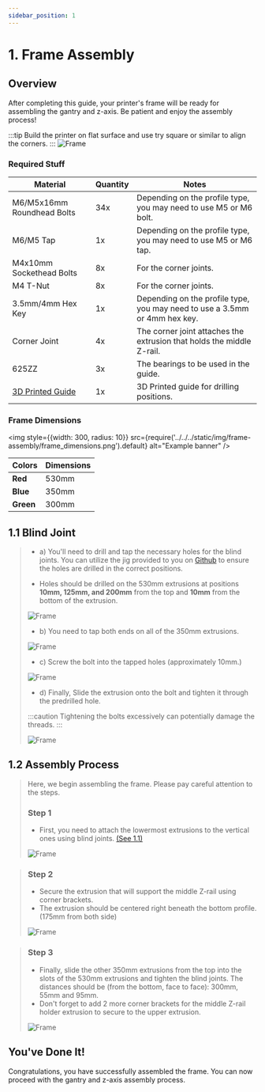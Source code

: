 ```yaml
---
sidebar_position: 1
---
```


# 1. Frame Assembly

## Overview
After completing this guide, your printer's frame will be ready for assembling the gantry and z-axis. Be patient and enjoy the assembly process!

:::tip 
Build the printer on flat surface and use try square or similar to align the corners.
:::
![Frame](../../../static/img/frame-assembly/frame.PNG)

### Required Stuff

<table>
  <thead>
    <tr>
      <th>Material</th>
      <th>Quantity</th>
      <th>Notes</th>
    </tr>
  </thead>
  <tbody>
    <tr>
      <td>M6/M5x16mm Roundhead Bolts</td>
      <td>34x</td>
      <td>Depending on the profile type, you may need to use M5 or M6 bolt.</td>
    </tr>
    <tr>
      <td>M6/M5 Tap</td>
      <td>1x</td>
      <td>Depending on the profile type, you may need to use M5 or M6 tap.</td>
    </tr>
        <tr>
      <td>M4x10mm Sockethead Bolts</td>
      <td>8x</td>
      <td>For the corner joints.</td>
    </tr>
        <tr>
      <td>M4 T-Nut</td>
      <td>8x</td>
      <td>For the corner joints.</td>
    </tr>
    <tr>
      <td>3.5mm/4mm Hex Key</td>
      <td>1x</td>
      <td>Depending on the profile type, you may need to use a 3.5mm or 4mm hex key.</td>
    </tr>
        <tr>
      <td>Corner Joint</td>
      <td>4x</td>
      <td>The corner joint attaches the extrusion that holds the middle Z-rail.</td>
    </tr>
    <tr>
      <td>625ZZ</td>
      <td>3x</td>
      <td>The bearings to be used in the guide.</td>
    </tr>
    <tr>
      <td> <a href="https://github.com/Pole-Engineering/Crossant-235/tree/main/STLs/Tools" target="_blank" rel="noopener noreferrer">3D Printed Guide</a> </td>
      <td>1x</td>
      <td>3D Printed guide for drilling positions.</td>
    </tr>

  </tbody>
</table>

### Frame Dimensions
<img
  style={{width: 300, radius: 10}}
  src={require('../../../static/img/frame-assembly/frame_dimensions.png').default}
  alt="Example banner"
/>
<table>
  <thead>
    <tr>
      <th>Colors</th>
      <th>Dimensions</th>
    </tr>
  </thead>
  <tbody>
    <tr>
      <td><strong style={{ color: "#c30d0d" }}>Red</strong></td>
      <td>530mm</td>
    </tr>
    <tr>
      <td><strong style={{ color: "#0090ff" }}>Blue</strong></td>
      <td>350mm</td>
    </tr>
    <tr>
      <td><strong style={{ color: "#078901" }}>Green</strong></td>
      <td>300mm</td>
    </tr>
  </tbody>
</table>




 ## 1.1 Blind Joint
 > - a) You'll need to drill and tap the necessary holes for the blind joints. You can utilize the jig provided to you on [Github](https://github.com/Pole-Engineering/Crossant-235/tree/main/STLs/Tools) to ensure the holes are drilled in the correct positions.
 >
 > - Holes should be drilled on the 530mm extrusions at positions **10mm, 125mm, and 200mm** from the top and **10mm** from the bottom of the extrusion.
 >
 >
 >
 >![Frame](../../../static/img/frame-assembly/drilljig.PNG)
 >
 > - b) You need to tap both ends on all of the 350mm extrusions.
 >
 >![Frame](../../../static/img/frame-assembly/drilled-extrusions.PNG)
 >
 > - c) Screw the bolt into the tapped holes (approximately 10mm.)
 >
 >![Frame](../../../static/img/frame-assembly/extrusion1.PNG)
 >
 >- d) Finally, Slide the extrusion onto the bolt and tighten it through the predrilled hole.  
 >
 >:::caution 
 >Tightening the bolts excessively can potentially damage the threads.
 >:::
 >
 >![Frame](../../../static/img/frame-assembly/frame-hex.PNG)

 ## 1.2 Assembly Process
> Here, we begin assembling the frame. Please pay careful attention to the steps.
> 
> ### Step 1
> - First, you need to attach the lowermost extrusions to the vertical ones using blind joints. [(See 1.1)](/docs/assembly-guide/crossant/frame/#11-blind-joint)
>
> ![Frame](../../../static/img/frame-assembly/step1.PNG)

> ### Step 2
> - Secure the extrusion that will support the middle Z-rail using corner brackets.
> - The extrusion should be centered right beneath the bottom profile. (175mm from both side)
> 
> ![Frame](../../../static/img/frame-assembly/step2.PNG)
 

> ### Step 3
> - Finally, slide the other 350mm extrusions from the top into the slots of the 530mm extrusions and tighten the blind joints. The distances should be (from the bottom, face to face): 300mm, 55mm and 95mm.  
> - Don't forget to add 2 more corner brackets for the middle Z-rail holder extrusion to secure to the upper extrusion.
> 
> ![Frame](../../../static/img/frame-assembly/step3.PNG)
>
 
 ## You've Done It!
  Congratulations, you have successfully assembled the frame. You can now proceed with the gantry and z-axis assembly process.